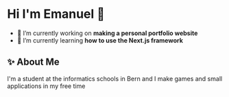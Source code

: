 # Hi I'm Emanuel 👋

* 🔭 I’m currently working on **making a personal portfolio website**  
* 🌱 I’m currently learning **how to use the Next.js framework**

## ✨ About Me
I'm a student at the informatics schools in Bern and I make games and small applications in my free time

<!--
**debugDodo/debugDodo** is a ✨ _special_ ✨ repository because its `README.md` (this file) appears on your GitHub profile.

Here are some ideas to get you started:

- 🔭 I’m currently working on ...
- 🌱 I’m currently learning ...
- 👯 I’m looking to collaborate on ...
- 🤔 I’m looking for help with ...
- 💬 Ask me about ...
- 📫 How to reach me: ...
- 😄 Pronouns: ...
- ⚡ Fun fact: ...
-->
